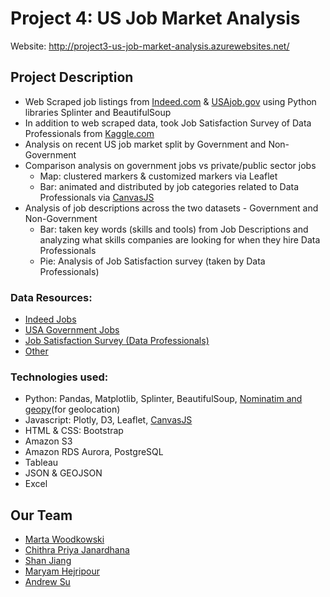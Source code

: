 # Project 4: US Job Market Analysis
Website: http://project3-us-job-market-analysis.azurewebsites.net/
## Project Description
* Web Scraped job listings from [Indeed.com](https://www.indeed.com/) & [USAjob.gov](https://www.usajobs.gov/) using Python libraries Splinter and BeautifulSoup
* In addition to web scraped data, took Job Satisfaction Survey of Data Professionals from [Kaggle.com](https://www.kaggle.com/phuchuynguyen/datarelated-developers-survey-by-stack-overflow)
* Analysis on recent US job market split by Government and Non-Government
* Comparison analysis on government jobs vs private/public sector jobs 
   * Map: clustered markers & customized markers via Leaflet
   * Bar: animated and distributed by job categories related to Data Professionals via [CanvasJS](https://canvasjs.com/javascript-charts/animated-chart/)
* Analysis of job descriptions across the two datasets - Government and Non-Government
   * Bar: taken key words (skills and tools) from Job Descriptions and analyzing what skills companies are looking for when they hire Data Professionals
   * Pie: Analysis of Job Satisfaction survey (taken by Data Professionals)
<!-- * Analysis on salary by industry and occupation (2020)
   * Bar: animated and distributed by industry and occupation via Plotly
* Statistical analysis on Occupations by state (2020)
   * Map: choropleth layers sorted by occupation via Leaflet -->

### Data Resources:

* [Indeed Jobs](https://us-job-market-mw.s3.us-west-2.amazonaws.com/mw_job_listings_scraped.csv)
* [USA Government Jobs](https://us-job-market-mw.s3.us-west-2.amazonaws.com/mw_govjob_listings_scraped.csv)
* [Job Satisfaction Survey (Data Professionals)](https://www.kaggle.com/phuchuynguyen/datarelated-developers-survey-by-stack-overflow)
* [Other](https://github.com/mriganv/Project-3/tree/static/resources)

### Technologies used:

* Python: Pandas, Matplotlib, Splinter, BeautifulSoup, [Nominatim and geopy](https://medium.com/analytics-vidhya/how-to-generate-lat-and-long-coordinates-of-city-without-using-apis-25ebabcaf1d5)(for geolocation)
* Javascript: Plotly, D3, Leaflet, [CanvasJS](https://canvasjs.com/javascript-charts/animated-chart/)
* HTML & CSS: Bootstrap
* Amazon S3
* Amazon RDS Aurora, PostgreSQL
* Tableau
* JSON & GEOJSON
* Excel



## Our Team

* [Marta Woodkowski](https://github.com/MartaWoodkowski)
* [Chithra Priya Janardhana](https://github.com/mriganv)
* [Shan Jiang](https://github.com/FrankJiang1208)
* [Maryam Hejripour](https://github.com/mforoohi)
* [Andrew Su](https://github.com/isoju)

